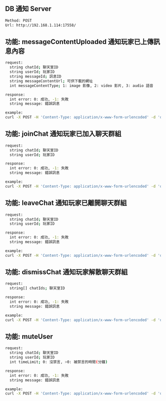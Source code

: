 ## DB 通知 Server

```bash
Method: POST
Url: http://192.168.1.114:17558/
```

## 功能: messageContentUploaded 通知玩家已上傳訊息內容

```bash
request:
  string chatId; 聊天室ID
  string userId; 玩家ID
  string messageId; 訊息ID
  string messageContentUrl; 可供下載的網址
  int messageContentType; 1: image 影像, 2: video 影片, 3: audio 語音
```

```bash
response:
  int error: 0: 成功, -1: 失敗
  string message: 錯誤訊息
```

```bash
example:
curl -X POST -H 'Content-Type: application/x-www-form-urlencoded' -d 'data={"type":"messageContentUploaded","payload":{"chatId":"1111","userId":"2222","messageId":"3333","messageContentUrl":"http://1234/","messageContentType":1}}' http://192.168.1.114:17558/
```

## 功能: joinChat 通知玩家已加入聊天群組

```bash
request:
  string chatId; 聊天室ID
  string userId; 玩家ID
```

```bash
response:
  int error: 0: 成功, -1: 失敗
  string message: 錯誤訊息
```

```bash
example:
curl -X POST -H 'Content-Type: application/x-www-form-urlencoded' -d 'data={"type":"joinChat","payload":{"chatId":"1111","userId":"2222"}}' http://192.168.1.114:17558/
```

## 功能: leaveChat 通知玩家已離開聊天群組

```bash
request:
  string chatId; 聊天室ID
  string userId; 玩家ID
```

```bash
response:
  int error: 0: 成功, -1: 失敗
  string message: 錯誤訊息
```

```bash
example:
curl -X POST -H 'Content-Type: application/x-www-form-urlencoded' -d 'data={"type":"leaveChat","payload":{"chatId":"1111","userId":"2222"}}' http://192.168.1.114:17558/
```

## 功能: dismissChat 通知玩家解散聊天群組

```bash
request:
  string[] chatIds; 聊天室ID
```

```bash
response:
  int error: 0: 成功, -1: 失敗
  string message: 錯誤訊息
```

```bash
example:
curl -X POST -H 'Content-Type: application/x-www-form-urlencoded' -d 'data={"type":"dismissChat","payload":{"chatIds":["1111","2222"]}' http://192.168.1.114:17558/
```

## 功能: muteUser

```bash
request:
  string chatId; 聊天室ID
  string userId; 玩家ID
  int timeLimit; 0: 沒禁言, >0: 被禁言的時間(分鐘)
```

```bash
response:
  int error: 0: 成功, -1: 失敗
  string message: 錯誤訊息
```

```bash
example:
curl -X POST -H 'Content-Type: application/x-www-form-urlencoded' -d 'data={"type":"muteUser","payload":{"chatId":"1111","userId":"2222","timeLimit":0}}' http://192.168.1.114:17558/
```
